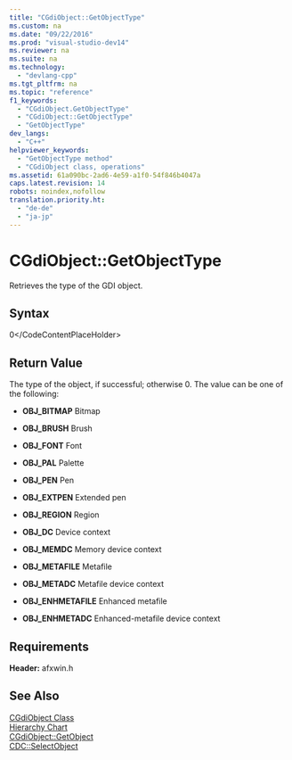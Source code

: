 ```yaml
---
title: "CGdiObject::GetObjectType"
ms.custom: na
ms.date: "09/22/2016"
ms.prod: "visual-studio-dev14"
ms.reviewer: na
ms.suite: na
ms.technology: 
  - "devlang-cpp"
ms.tgt_pltfrm: na
ms.topic: "reference"
f1_keywords: 
  - "CGdiObject.GetObjectType"
  - "CGdiObject::GetObjectType"
  - "GetObjectType"
dev_langs: 
  - "C++"
helpviewer_keywords: 
  - "GetObjectType method"
  - "CGdiObject class, operations"
ms.assetid: 61a090bc-2ad6-4e59-a1f0-54f846b4047a
caps.latest.revision: 14
robots: noindex,nofollow
translation.priority.ht: 
  - "de-de"
  - "ja-jp"
---
```

# CGdiObject::GetObjectType
Retrieves the type of the GDI object.  
  
## Syntax  
  
<CodeContentPlaceHolder>0\</CodeContentPlaceHolder>  
## Return Value  
 The type of the object, if successful; otherwise 0. The value can be one of the following:  
  
-   **OBJ_BITMAP** Bitmap  
  
-   **OBJ_BRUSH** Brush  
  
-   **OBJ_FONT** Font  
  
-   **OBJ_PAL** Palette  
  
-   **OBJ_PEN** Pen  
  
-   **OBJ_EXTPEN** Extended pen  
  
-   **OBJ_REGION** Region  
  
-   **OBJ_DC** Device context  
  
-   **OBJ_MEMDC** Memory device context  
  
-   **OBJ_METAFILE** Metafile  
  
-   **OBJ_METADC** Metafile device context  
  
-   **OBJ_ENHMETAFILE** Enhanced metafile  
  
-   **OBJ_ENHMETADC** Enhanced-metafile device context  
  
## Requirements  
 **Header:** afxwin.h  
  
## See Also  
 [CGdiObject Class](../vs140/cgdiobject-class.md)   
 [Hierarchy Chart](../vs140/hierarchy-chart.md)   
 [CGdiObject::GetObject](../vs140/cgdiobject--getobject.md)   
 [CDC::SelectObject](../vs140/cdc--selectobject.md)